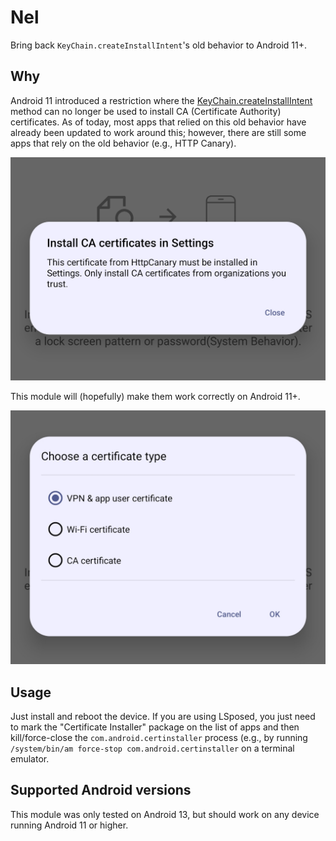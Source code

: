 # Nel

Bring back `KeyChain.createInstallIntent`'s old behavior to Android 11+.

## Why

Android 11 introduced a restriction where the [KeyChain.createInstallIntent](https://developer.android.com/reference/android/security/KeyChain.html#createInstallIntent%28%29) method can no longer be used to install CA (Certificate Authority) certificates. As of today, most apps that relied on this old behavior have already been updated to work around this; however, there are still some apps that rely on the old behavior (e.g., HTTP Canary).

![1](images/1.png)

This module will (hopefully) make them work correctly on Android 11+.

![1](images/2.png)

## Usage

Just install and reboot the device. If you are using LSposed, you just need to mark the "Certificate Installer" package on the list of apps and then kill/force-close the `com.android.certinstaller` process (e.g., by running `/system/bin/am force-stop com.android.certinstaller` on a terminal emulator.

## Supported Android versions

This module was only tested on Android 13, but should work on any device running Android 11 or higher.